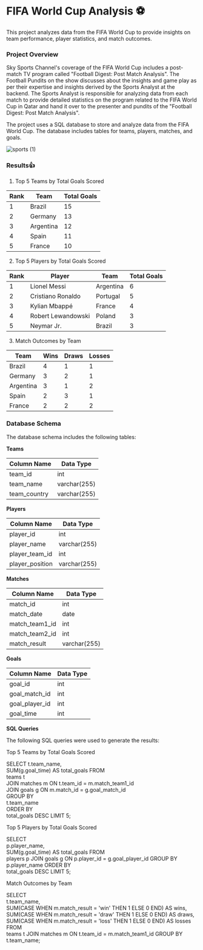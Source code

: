 # FIFA World Cup Analysis ⚽

This project analyzes data from the FIFA World Cup to provide insights on team performance, player statistics, and match outcomes.

### **Project Overview**
Sky Sports Channel's coverage of the FIFA World Cup includes a post-match TV program called "Football Digest: Post Match Analysis". The Football Pundits on the show discusses about the insights and game play as per their expertise and insights derived by the Sports Analyst at the backend. The Sports Analyst is responsible for analyzing data from each match to provide detailed statistics on the program related to the FIFA World Cup in Qatar and hand it over to the presenter and pundits of the "Football Digest: Post Match Analysis". 

The project uses a SQL database to store and analyze data from the FIFA World Cup. The database includes tables for teams, players, matches, and goals.

![sports (1)](https://github.com/user-attachments/assets/9ffde39e-8671-4bc1-ba7c-b1e88f3faf48)


### **Results**:+1:

1. Top 5 Teams by Total Goals Scored

 | Rank | Team | Total Goals |
| --- | --- | --- |
| 1 | Brazil | 15 |
| 2 | Germany | 13 |
| 3 | Argentina | 12 |
| 4 | Spain | 11 |
| 5 | France | 10 |

2. Top 5 Players by Total Goals Scored

| Rank | Player | Team | Total Goals |
| --- | --- | --- | --- |
| 1 | Lionel Messi | Argentina | 6 |
| 2 | Cristiano Ronaldo | Portugal | 5 |
| 3 | Kylian Mbappé | France | 4 |
| 4 | Robert Lewandowski | Poland | 3 |
| 5 | Neymar Jr. | Brazil | 3 |

3. Match Outcomes by Team

| Team | Wins | Draws | Losses |
| --- | --- | --- | --- |
| Brazil | 4 | 1 | 1 |
| Germany | 3 | 2 | 1 |
| Argentina | 3 | 1 | 2 |
| Spain | 2 | 3 | 1 |
| France | 2 | 2 | 2 |


### **Database Schema**

The database schema includes the following tables:

**Teams**

| Column Name | Data Type |
| --- | --- |
| team_id | int |
| team_name | varchar(255) |
| team_country | varchar(255) |

**Players**

| Column Name | Data Type |
| --- | --- |
| player_id | int |
| player_name | varchar(255) |
| player_team_id | int |
| player_position | varchar(255) |

**Matches**

| Column Name | Data Type |
| --- | --- |
| match_id | int |
| match_date | date |
| match_team1_id | int |
| match_team2_id | int |
| match_result | varchar(255) |

**Goals**

| Column Name | Data Type |
| --- | --- |
| goal_id | int |
| goal_match_id | int |
| goal_player_id | int |
| goal_time | int |

**SQL Queries**

The following SQL queries were used to generate the results:

Top 5 Teams by Total Goals Scored


SELECT 
    t.team_name,    
   SUM(g.goal_time) AS total_goals 
 FROM  
   teams t  
   JOIN matches m ON t.team_id = m.match_team1_id  
   JOIN goals g ON m.match_id = g.goal_match_id  
 GROUP BY   
   t.team_name  
 ORDER BY  
   total_goals DESC 
 LIMIT 5; 


Top 5 Players by Total Goals Scored


SELECT  
  p.player_name,  
  SUM(g.goal_time) AS total_goals 
FROM  
  players p 
  JOIN goals g ON p.player_id = g.goal_player_id 
GROUP BY  
  p.player_name 
ORDER BY  
  total_goals DESC 
LIMIT 5; 


Match Outcomes by Team


SELECT  
  t.team_name,  
  SUM(CASE WHEN m.match_result = 'win' THEN 1 ELSE 0 END) AS wins, 
  SUM(CASE WHEN m.match_result = 'draw' THEN 1 ELSE 0 END) AS draws, 
  SUM(CASE WHEN m.match_result = 'loss' THEN 1 ELSE 0 END) AS losses 
FROM  
  teams t 
  JOIN matches m ON t.team_id = m.match_team1_id 
GROUP BY  
  t.team_name; 
